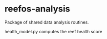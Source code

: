 # reefos-analysisPackage of shared data analysis routines.  health_model.py computes the reef health score